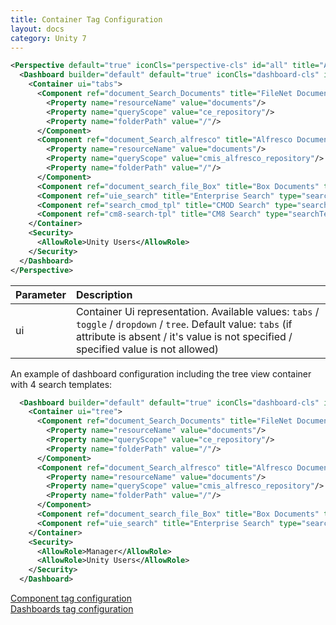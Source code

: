 ```yaml
---
title: Container Tag Configuration
layout: docs
category: Unity 7
---
```

```xml
<Perspective default="true" iconCls="perspective-cls" id="all" title="All">
  <Dashboard builder="default" default="true" iconCls="dashboard-cls" id="DocumentsSearch" lazy="true" title="Documents Search" tooltip="Unity Documents Search">
    <Container ui="tabs">
      <Component ref="document_Search_Documents" title="FileNet Documents" type="searchTemplate">
        <Property name="resourceName" value="documents"/>
        <Property name="queryScope" value="ce_repository"/>
        <Property name="folderPath" value="/"/>
      </Component>
      <Component ref="document_Search_alfresco" title="Alfresco Documents" type="searchTemplate">
        <Property name="resourceName" value="documents"/>
        <Property name="queryScope" value="cmis_alfresco_repository"/>
        <Property name="folderPath" value="/"/>
      </Component>
      <Component ref="document_search_file_Box" title="Box Documents" type="searchTemplate"/>
      <Component ref="uie_search" title="Enterprise Search" type="searchTemplate"/>
      <Component ref="search_cmod_tpl" title="CMOD Search" type="searchTemplate"/>
      <Component ref="cm8-search-tpl" title="CM8 Search" type="searchTemplate"/>
    </Container>
    <Security>
      <AllowRole>Unity Users</AllowRole>
    </Security>
  </Dashboard>
</Perspective>
```

| Parameter | Description |
|:----------|:------------|
|ui         | Container Ui representation. Available values: `tabs` / `toggle` / `dropdown` / `tree`. Default value: `tabs` (if attribute is absent / it's value is not specified / specified value is not allowed)|


An example of dashboard configuration including the tree view container with 4 search templates:
 
```xml
  <Dashboard builder="default" default="true" iconCls="dashboard-cls" id="DocumentsSearch" lazy="true" title="Documents Search" tooltip="Unity Documents Search">
	<Container ui="tree">
	  <Component ref="document_Search_Documents" title="FileNet Documents" type="searchTemplate">
		<Property name="resourceName" value="documents"/>
		<Property name="queryScope" value="ce_repository"/>
		<Property name="folderPath" value="/"/>
	  </Component>
	  <Component ref="document_Search_alfresco" title="Alfresco Documents" type="searchTemplate">
		<Property name="resourceName" value="documents"/>
		<Property name="queryScope" value="cmis_alfresco_repository"/>
		<Property name="folderPath" value="/"/>
	  </Component>
	  <Component ref="document_search_file_Box" title="Box Documents" type="searchTemplate"/>
	  <Component ref="uie_search" title="Enterprise Search" type="searchTemplate"/>
	</Container>
	<Security>
	  <AllowRole>Manager</AllowRole>
	  <AllowRole>Unity Users</AllowRole>
	</Security>
  </Dashboard>
```
   
[Component tag configuration](./component-tag)  
[Dashboards tag configuration](../dashboards)  
